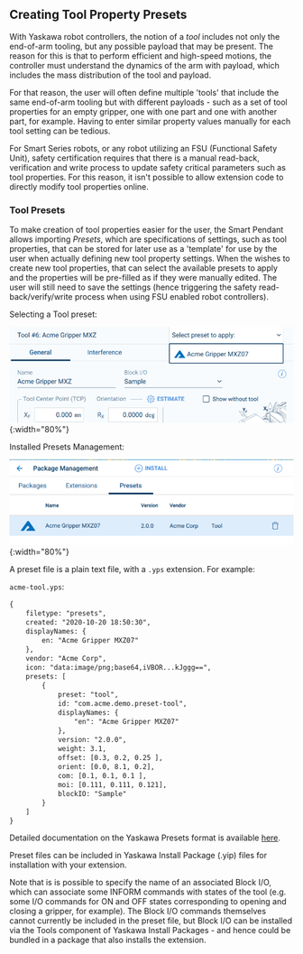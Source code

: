 
## Creating Tool Property Presets

With Yaskawa robot controllers, the notion of a *tool* includes not only the end-of-arm tooling, but any possible payload that may be present.  The reason for this is that to perform efficient and high-speed motions, the controller must understand the dynamics of the arm with payload, which includes the mass distribution of the tool and payload.

For that reason, the user will often define multiple 'tools' that include the same end-of-arm tooling but with different payloads - such as a set of tool properties for an empty gripper, one with one part and one with another part, for example.  Having to enter similar property values manually for each tool setting can be tedious.

For Smart Series robots, or any robot utilizing an FSU (Functional Safety Unit), safety certification requires that there is a manual read-back, verification and write process to update safety critical parameters such as tool properties.  For this reason, it isn't possible to allow extension code to directly modify tool properties online.

### Tool Presets

To make creation of tool properties easier for the user, the Smart Pendant allows importing *Presets*, which are specifications of settings, such as tool properties, that can be stored for later use as a 'template' for use by the user when actually defining new tool property settings.  When the wishes to create new tool properties, that can select the available presets to apply and the properties will be pre-filled as if they were manually edited.  The user will still need to save the settings (hence triggering the safety read-back/verify/write process when using FSU enabled robot controllers).

Selecting a Tool preset:

![Tool Preset Selection](assets/images/tool-preset-select-acme.png "Tool Preset selection"){:width="80%"}

Installed Presets Management:

![Tool Preset Installed](assets/images/tool-preset-installed-acme.png "Tool Preset"){:width="80%"}


A preset file is a plain text file, with a `.yps` extension.  For example:

`acme-tool.yps`:
```jsonnet
{
    filetype: "presets",
    created: "2020-10-20 18:50:30",
    displayNames: {
        en: "Acme Gripper MXZ07"
    },
    vendor: "Acme Corp",
    icon: "data:image/png;base64,iVBOR...kJggg==",
    presets: [
        {
            preset: "tool",
            id: "com.acme.demo.preset-tool",
            displayNames: {
                "en": "Acme Gripper MXZ07"
            },
            version: "2.0.0",
            weight: 3.1,
            offset: [0.3, 0.2, 0.25 ],
            orient: [0.0, 8.1, 0.2],
            com: [0.1, 0.1, 0.1 ],
            moi: [0.111, 0.111, 0.121],
            blockIO: "Sample"
        }
    ]
}
```

Detailed documentation on the Yaskawa Presets format is available [here](preset-files.html).

Preset files can be included in Yaskawa Install Package (.yip) files for installation with your extension.

Note that is is possible to specify the name of an associated Block I/O, which can associate some INFORM commands with states of the tool (e.g. some I/O commands for ON and OFF states corresponding to opening and closing a gripper, for example).  The Block I/O commands themselves cannot currently be included in the preset file, but Block I/O can be installed via the Tools component of Yaskawa Install Packages - and hence could be bundled in a package that also installs the extension.

